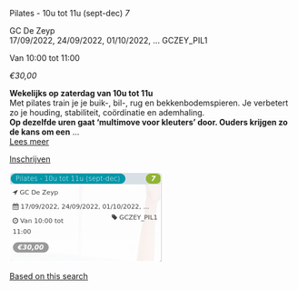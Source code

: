 Pilates - 10u tot 11u (sept-dec) *7*

GC De Zeyp  
17/09/2022, 24/09/2022, 01/10/2022, ... GCZEY\_PIL1  

Van 10:00 tot 11:00

*€30,00*

  

  

**Wekelijks op zaterdag van 10u tot 11u**  
Met pilates train je je buik-, bil-, rug en bekkenbodemspieren. Je verbetert zo je houding, stabiliteit, coördinatie en ademhaling.  
**Op dezelfde uren gaat ‘multimove voor kleuters’ door. Ouders krijgen zo de kans om een** ...  
[Lees meer](https://tickets.vgc.be/activity/subscribe/GCZEY_PIL1)

[Inschrijven](https://tickets.vgc.be/activity/subscribe/GCZEY_PIL1)

![](80251.png)

[Based on this search](https://tickets.vgc.be/activity/index?&vrijeplaatsen=1&Age%5B%5D=3%2C5&entity=276)